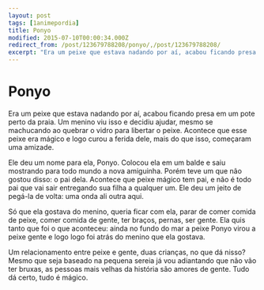 ```yaml
---
layout: post
tags: [1animepordia]
title: Ponyo
modified: 2015-07-10T00:00:34.000Z
redirect_from: /post/123679788208/ponyo/,/post/123679788208/
excerpt: "Era um peixe que estava nadando por aí, acabou ficando presa em um pote perto da praia. Um menino viu isso e decidiu ajudar, mesmo se machucando ao quebrar o vidro para libertar o peixe. Acontece que esse peixe era mágico e logo curou a ferida dele, mais do que isso, começaram uma amizade."
---
```


Ponyo
=====

Era um peixe que estava nadando por aí, acabou ficando presa em um pote
perto da praia. Um menino viu isso e decidiu ajudar, mesmo se machucando
ao quebrar o vidro para libertar o peixe. Acontece que esse peixe era
mágico e logo curou a ferida dele, mais do que isso, começaram uma
amizade.

Ele deu um nome para ela, Ponyo. Colocou ela em um balde e saiu
mostrando para todo mundo a nova amiguinha. Porém teve um que não gostou
disso: o pai dela. Acontece que peixe mágico tem pai, e não é todo pai
que vai sair entregando sua filha a qualquer um. Ele deu um jeito de
pegá-la de volta: uma onda ali outra aqui.

Só que ela gostava do menino, queria ficar com ela, parar de comer
comida de peixe, comer comida de gente, ter braços, pernas, ser gente.
Ela quis tanto que foi o que aconteceu: ainda no fundo do mar a peixe
Ponyo virou a peixe gente e logo logo foi atrás do menino que ela
gostava.

Um relacionamento entre peixe e gente, duas crianças, no que dá nisso?
Mesmo que seja baseado na pequena sereia já vou adiantando que não vão
ter bruxas, as pessoas mais velhas da história são amores de gente. Tudo
dá certo, tudo é mágico.


